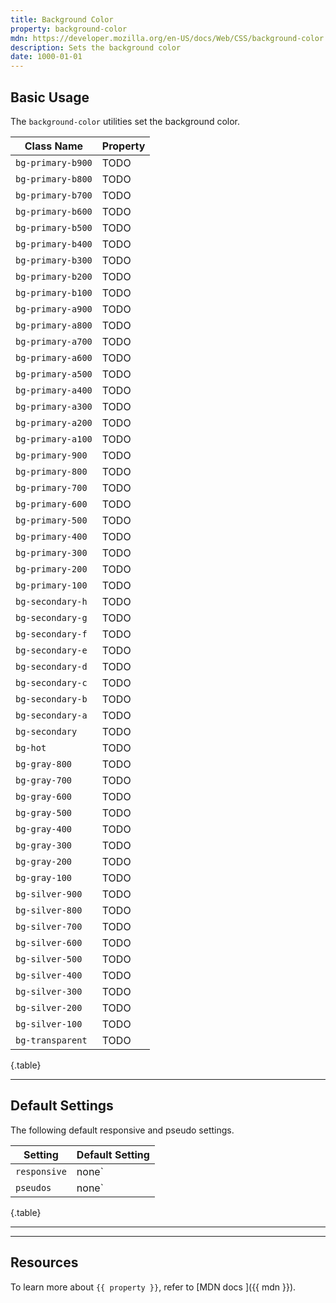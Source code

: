 ```yaml
---
title: Background Color
property: background-color
mdn: https://developer.mozilla.org/en-US/docs/Web/CSS/background-color
description: Sets the background color
date: 1000-01-01
---
```


## Basic Usage

The `background-color` utilities set the background color.

| Class Name        | Property |
| ----------------- | -------- |
| `bg-primary-b900` | TODO     |
| `bg-primary-b800` | TODO     |
| `bg-primary-b700` | TODO     |
| `bg-primary-b600` | TODO     |
| `bg-primary-b500` | TODO     |
| `bg-primary-b400` | TODO     |
| `bg-primary-b300` | TODO     |
| `bg-primary-b200` | TODO     |
| `bg-primary-b100` | TODO     |
| `bg-primary-a900` | TODO     |
| `bg-primary-a800` | TODO     |
| `bg-primary-a700` | TODO     |
| `bg-primary-a600` | TODO     |
| `bg-primary-a500` | TODO     |
| `bg-primary-a400` | TODO     |
| `bg-primary-a300` | TODO     |
| `bg-primary-a200` | TODO     |
| `bg-primary-a100` | TODO     |
| `bg-primary-900`  | TODO     |
| `bg-primary-800`  | TODO     |
| `bg-primary-700`  | TODO     |
| `bg-primary-600`  | TODO     |
| `bg-primary-500`  | TODO     |
| `bg-primary-400`  | TODO     |
| `bg-primary-300`  | TODO     |
| `bg-primary-200`  | TODO     |
| `bg-primary-100`  | TODO     |
| `bg-secondary-h`  | TODO     |
| `bg-secondary-g`  | TODO     |
| `bg-secondary-f`  | TODO     |
| `bg-secondary-e`  | TODO     |
| `bg-secondary-d`  | TODO     |
| `bg-secondary-c`  | TODO     |
| `bg-secondary-b`  | TODO     |
| `bg-secondary-a`  | TODO     |
| `bg-secondary`    | TODO     |
| `bg-hot`          | TODO     |
| `bg-gray-800`     | TODO     |
| `bg-gray-700`     | TODO     |
| `bg-gray-600`     | TODO     |
| `bg-gray-500`     | TODO     |
| `bg-gray-400`     | TODO     |
| `bg-gray-300`     | TODO     |
| `bg-gray-200`     | TODO     |
| `bg-gray-100`     | TODO     |
| `bg-silver-900`   | TODO     |
| `bg-silver-800`   | TODO     |
| `bg-silver-700`   | TODO     |
| `bg-silver-600`   | TODO     |
| `bg-silver-500`   | TODO     |
| `bg-silver-400`   | TODO     |
| `bg-silver-300`   | TODO     |
| `bg-silver-200`   | TODO     |
| `bg-silver-100`   | TODO     |
| `bg-transparent`  | TODO     |

{.table}

---

## Default Settings

The following default responsive and pseudo settings.

| Setting      | Default Setting |
| ------------ | --------------- |
| `responsive` | none`           |
| `pseudos`    | none`           |

{.table}

---

---

## Resources

To learn more about `{{ property }}`, refer to [MDN docs <i class="far fa-external-link ml-6"></i>]({{ mdn }}).
